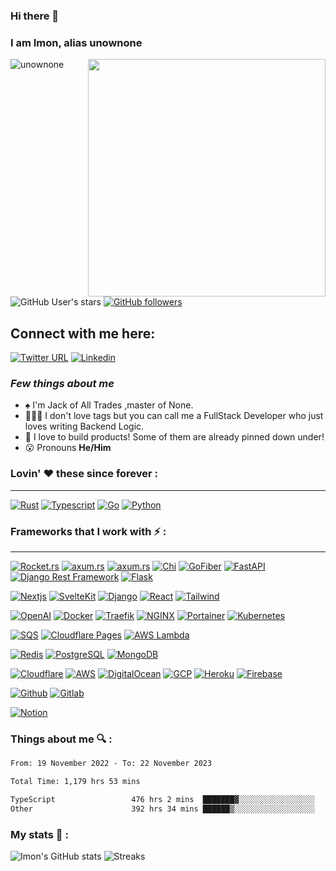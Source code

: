 ### Hi there 👋
### I am Imon, alias unownone
<img align="right" height="380px" width="380px" src="https://media4.giphy.com/media/bGgsc5mWoryfgKBx1u/giphy.gif?cid=ecf05e47esbqa0b2z18ytzbasxgr9gqu15v17tpr3sxavmkx&rid=giphy.gif&ct=g"/>

<p>
  <img src="https://komarev.com/ghpvc/?username=unownone&label=Profile%20views&color=9834eb&style=flat" alt="unownone" />     
  
  ![GitHub User's stars](https://img.shields.io/github/stars/unownone?style=social) 
  [![GitHub followers](https://img.shields.io/github/followers/unownone?style=social)](https://github.com/unownone/)
</p>


## Connect with me here:  
[![Twitter URL](https://img.shields.io/twitter/follow/unown1ne?style=social)](https://twitter.com/unown1ne)
[![Linkedin](https://img.shields.io/badge/imonroy-0A66C2?&style=for-the-badge&logo=linkedin)](https://www.linkedin.com/in/imon--roy/)
### *Few things about me*

-  ♠️ I'm Jack of All Trades ,master of None.
- 🧑🏾‍💻 I don't love tags but you can call me a FullStack Developer who just loves writing Backend Logic.
- 👯 I love to build products! Some of them are already pinned down under!
- 😮 Pronouns **He/Him**

### Lovin' :heart: these since forever :
---
[![Rust](https://img.shields.io/badge/Rust-black?style=for-the-badge&logo=rust&logoColor=#E57324)](https://www.rust-lang.org/)
[![Typescript](https://img.shields.io/badge/TypeScript-007ACC?style=for-the-badge&logo=typescript&logoColor=white)](https://www.typescriptlang.org/)
[![Go](https://img.shields.io/badge/Go-00ADD8?style=for-the-badge&logo=go&logoColor=white)](https://go.dev/)
[![Python](https://img.shields.io/badge/Python-FFD43B?style=for-the-badge&logo=python&logoColor=blue)](https://www.python.org/)

### Frameworks that I work with :zap: :
---
[![Rocket.rs](https://img.shields.io/badge/rocket.rs-D33847?&style=for-the-badge&logo=rust)](https://rocket.rs/)
[![axum.rs](https://img.shields.io/badge/axum-000000?&style=for-the-badge&logo=rust)](https://github.com/tokio-rs/axum/)
[![axum.rs](https://img.shields.io/badge/Express.js-000000?&style=for-the-badge&logo=express)](https://github.com/tokio-rs/axum/)
[![Chi](https://img.shields.io/badge/chi-000000?&style=for-the-badge&logo=GoLand)](https://go-chi.io/)
[![GoFiber](https://img.shields.io/badge/gofiber-000000?&style=for-the-badge&logo=GoLand)](https://gofiber.io/)
[![FastAPI](https://img.shields.io/badge/fastapi-109989?style=for-the-badge&logo=FASTAPI&logoColor=white)](https://fastapi.tiangolo.com/)
[![Django Rest Framework](https://img.shields.io/badge/DRF-092E20?style=for-the-badge&logo=django&logoColor=orange)](https://www.django-rest-framework.org/)
[![Flask](https://img.shields.io/badge/Flask-000000?&style=for-the-badge&logo=Flask)](https://flask.palletsprojects.com/en/2.2.x/)


[![Nextjs](https://img.shields.io/badge/Next.js-000000?&style=for-the-badge&logo=next.js)](https://nextjs.org/)
[![SvelteKit](https://img.shields.io/badge/SvelteKit-FF3E00?&style=for-the-badge&logo=svelte&logoColor=white)](https://svelte.dev/)
[![Django](https://img.shields.io/badge/Django-092E20?style=for-the-badge&logo=django&logoColor=green)](https://www.djangoproject.com/)
[![React](https://img.shields.io/badge/React-20232A?style=for-the-badge&logo=react&logoColor=61DAFB)](https://reactjs.org/)
[![Tailwind](https://img.shields.io/badge/Tailwind-000000?&style=for-the-badge&logo=Tailwind%20CSS)](https://tailwindcss.com/)


[![OpenAI](https://img.shields.io/badge/OpenAI-00000?style=for-the-badge&logo=docker&logoColor=white&logo=openai)](https://www.openai.com/)
[![Docker](https://img.shields.io/badge/Docker-2CA5E0?style=for-the-badge&logo=docker&logoColor=white)](https://www.docker.com/)
[![Traefik](https://img.shields.io/badge/Traefik-9D0FB0?&style=for-the-badge&logo=Traefik%20Mesh)](https://traefik.io/)
[![NGINX](https://img.shields.io/badge/Nginx-009639?style=for-the-badge&logo=nginx&logoColor=white)](https://www.portainer.io/)
[![Portainer](https://img.shields.io/badge/Portainer-000000?&style=for-the-badge&logo=portainer)](https://www.portainer.io/)
[![Kubernetes](https://img.shields.io/badge/Kubernetes-00000?style=for-the-badge&logo=docker&logoColor=white&logo=kubernetes)](https://www.kubernetes.io/)


[![SQS](https://img.shields.io/badge/SQS-FF4F00?&style=for-the-badge&logo=amazonsqs&logoColor=white)](https://aws.amazon.com/sqs/)
[![Cloudflare Pages](https://img.shields.io/badge/Cloudflare_Pages-F38020?&style=for-the-badge&logo=cloudflarepages&logoColor=white)](https://pages.cloudflare.com/)
[![AWS Lambda](https://img.shields.io/badge/AWS_Lambda-FF9900?&style=for-the-badge&logoColor=white&logo=awsamplify)](https://aws.amazon.com/lambda/)


[![Redis](https://img.shields.io/badge/redis-CC0000.svg?&style=for-the-badge&logo=redis&logoColor=white)](https://redis.io/)
[![PostgreSQL](https://img.shields.io/badge/PostgreSQL-000000?&style=for-the-badge&logo=postgresql)](https://www.postgresql.org/)
[![MongoDB](https://img.shields.io/badge/mongodb-10000?&style=for-the-badge&logo=MongoDB)](https://www.mongodb.com/)


[![Cloudflare](https://img.shields.io/badge/cloudflare-00000?&style=for-the-badge&logo=cloudflare)](https://www.cloudflare.com)
[![AWS](https://img.shields.io/badge/AWS-FF9900?&style=for-the-badge&logoColor=white&logo=Amazon%20AWS)](https://aws.amazon.com/)
[![DigitalOcean](https://img.shields.io/badge/DigitalOcean-000000?&style=for-the-badge&logo=DigitalOcean)](https://www.digitalocean.com/)
[![GCP](https://img.shields.io/badge/Google%20Cloud-000000?&style=for-the-badge&logo=Google%20Cloud)](https://cloud.google.com/)
[![Heroku](https://img.shields.io/badge/heroku-430098?&style=for-the-badge&logo=heroku)](https://www.heroku.com/)
[![Firebase](https://img.shields.io/badge/Flask-000000?style=for-the-badge&logo=flask&logoColor=white)](https://firebase.google.com/)


[![Github](https://img.shields.io/badge/GitHub-100000?style=for-the-badge&logo=github&logoColor=white)](https://github.com/)
[![Gitlab](https://img.shields.io/badge/GitLab-000000?&style=for-the-badge&logo=gitlab)](https://about.gitlab.com/)


[![Notion](https://img.shields.io/badge/notion-000000?&style=for-the-badge&logo=notion)](https://www.notion.so/)

### Things about me 🔍 :
<!--START_SECTION:waka-->

```txt
From: 19 November 2022 - To: 22 November 2023

Total Time: 1,179 hrs 53 mins

TypeScript                 476 hrs 2 mins  ███████▓░░░░░░░░░░░░░░░░░   30.27 %
Other                      392 hrs 34 mins ██████▒░░░░░░░░░░░░░░░░░░   24.97 %
```

<!--END_SECTION:waka-->

### My stats 🌠 :
![Imon's GitHub stats](https://github-readme-stats.vercel.app/api/wakatime?username=unownone&layout=compact&theme=dark&show_icons=true)
![Streaks](https://streak-stats.demolab.com/?user=unownone&theme=gotham)
